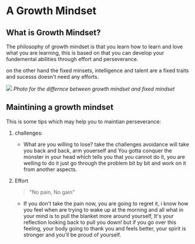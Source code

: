 # A Growth Mindset


## What is Growth Mindset?

The philosophy of growth mindset is that you learn how to learn and love what you are learning, this is based on that you can develop your fundemental abilities through effort and perseverance.

on the other hand the fixed minsets, intelligence and talent are a fixed traits and sucesss doesn't need any efforts.


![](https://3kllhk1ibq34qk6sp3bhtox1-wpengine.netdna-ssl.com/wp-content/uploads/NewGrowthMindset2.png)
*Photo for the differnce between growth mindset and fixed mindset*

## Maintining a growth mindset 

This is some tips which may help you to maintian perseverance:

1. challenges:
    - What are you willing to lose? take the challenges avoidance will take you back and back, arm youerself and You gotta conquer the monster in your head which tells you that you cannot do it, you are welling to do it just go through the problem bit by bit and work on it from another aspects.

2. Effort 
    > "No pain, No gain"

    - If you don't take the pain now, you are going to regret it, i know how you feel when are trying to wake up at the morning and all what in your mind is to pull the blanket more around yourself, It's your reflection looking back to pull you down!
but if you go over this feeling, your body going to thank you and feels better, your spirit is stronger and you'll be proud of yourself.
